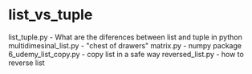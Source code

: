 # list_vs_tuple
list_tuple.py - What are the diferences between list and tuple in python
multidimesinal_list.py - "chest of drawers"
matrix.py - numpy package
6_udemy_list_copy.py - copy list in a safe way
reversed_list.py - how to reverse list
